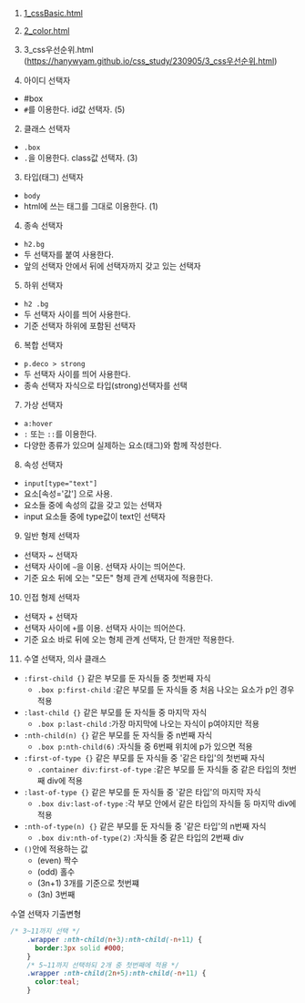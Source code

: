 1. [1_cssBasic.html](https://hanywyam.github.io/css_study/230905/1_cssBasic.html)
2. [2_color.html](https://hanywyam.github.io/css_study/230905/2_color.html)
3. 3_css우선순위.html (https://hanywyam.github.io/css_study/230905/3_css우선순위.html)

1. 아이디 선택자
- #box
- `#`를 이용한다. id값 선택자. (5)

2. 클래스 선택자
- `.box`
- `.`을 이용한다. class값 선택자. (3)

3. 타입(태그) 선택자
- `body`
- html에 쓰는 태그를 그대로 이용한다. (1)

4. 종속 선택자
- `h2.bg`
- 두 선택자를 붙여 사용한다.
- 앞의 선택자 안에서 뒤에 선택자까지 갖고 있는 선택자

5. 하위 선택자
- `h2 .bg`
- 두 선택자 사이를 띄어 사용한다.
- 기준 선택자 하위에 포함된 선택자

6. 복합 선택자
- `p.deco > strong`
- 두 선택자 사이를 띄어 사용한다.
- 종속 선택자 자식으로 타입(strong)선택자를 선택

7. 가상 선택자
- `a:hover`
- `:` 또는 `::`를 이용한다.
- 다양한 종류가 있으며 실제하는 요소(태그)와 함께 작성한다.

8. 속성 선택자
- `input[type="text"]`
- 요소[속성='값'] 으로 사용.
- 요소들 중에 속성의 값을 갖고 있는 선택자
- input 요소들 중에 type값이 text인 선택자

9. 일반 형제 선택자
- 선택자 ~ 선택자
- 선택자 사이에 `~`을 이용. 선택자 사이는 띄어쓴다.
- 기준 요소 뒤에 오는 "모든" 형제 관계 선택자에 적용한다.

10. 인접 형제 선택자
- 선택자 + 선택자
- 선택자 사이에 `+`를 이용. 선택자 사이는 띄어쓴다.
- 기준 요소 바로 뒤에 오는 형제 관계 선택자, 단 한개만 적용한다.

11. 수열 선택자, 의사 클래스
- `:first-child {}` 같은 부모를 둔 자식들 중 첫번째 자식
	- `.box p:first-child` :같은 부모를 둔 자식들 중 처음 나오는 요소가 p인 경우 적용
- `:last-child {}` 같은 부모를 둔 자식들 중 마지막 자식
	- `.box p:last-child` :가장 마지막에 나오는 자식이 p여야지만 적용
- `:nth-child(n) {}` 같은 부모를 둔 자식들 중 n번째 자식
	- `.box p:nth-child(6)` :자식들 중 6번째 위치에 p가 있으면 적용
- `:first-of-type {}` 같은 부모를 둔 자식들 중 '같은 타입'의 첫번째 자식
	- `.container div:first-of-type` :같은 부모를 둔 자식들 중 같은 타입의 첫번째 div에 적용
- `:last-of-type {}` 같은 부모를 둔 자식들 중 '같은 타입'의 마지막 자식
	- `.box div:last-of-type` :각 부모 안에서 같은 타입의 자식들 둥 마지막 div에 적용
- `:nth-of-type(n) {}` 같은 부모를 둔 자식들 중 '같은 타입'의 n번째 자식
	- `.box div:nth-of-type(2)` :자식들 중 같은 타입의 2번째 div
- `()`안에 적용하는 값
	- (even) 짝수
	- (odd) 홀수
	- (3n+1) 3개를 기준으로 첫번쨰
	- (3n) 3번째

수열 선택자 기출변형
```css
/* 3~11까지 선택 */
    .wrapper :nth-child(n+3):nth-child(-n+11) {
      border:3px solid #000;
    }
    /* 5~11까지 선택하되 2개 중 첫번째에 적용 */
    .wrapper :nth-child(2n+5):nth-child(-n+11) {
      color:teal;
    }
```